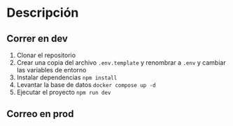 # Descripción

## Correr en dev

1. Clonar el repositorio
2. Crear una copia del archivo ```.env.template``` y renombrar a ```.env``` y cambiar las variables de entorno
2. Instalar dependencias ```npm install```
3. Levantar la base de datos ```docker compose up -d```
4. Ejecutar el proyecto ```npm run dev```

## Correo en prod